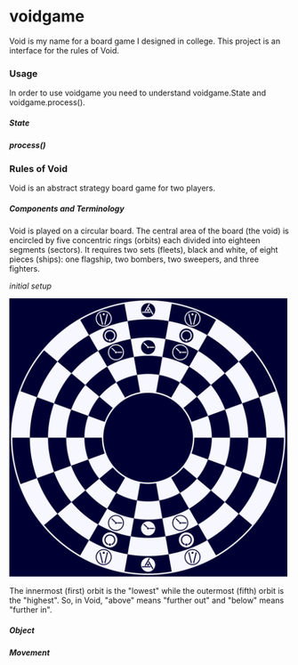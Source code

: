 # voidgame

Void is my name for a board game I designed in college. This project is an interface for the rules of Void.

### Usage

In order to use voidgame you need to understand voidgame.State and voidgame.process().

##### State

##### process()

### Rules of Void
Void is an abstract strategy board game for two players.

##### Components and Terminology
Void is played on a circular board. The central area of the board (the void) is encircled by five concentric rings (orbits) each divided into eighteen segments (sectors). It requires two sets (fleets), black and white, of eight pieces (ships): one flagship, two bombers, two sweepers, and three fighters. 

_initial setup_

<img src="/pngs/void-board-initial-setup.png" alt="Void Board Initial Setup" width="500" height="500">

The innermost (first) orbit is the "lowest" while the outermost (fifth) orbit is the "highest". So, in Void, "above" means "further out" and "below" means "further in". 

##### Object

##### Movement
